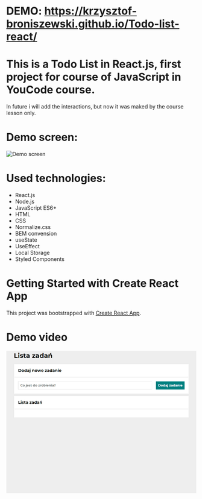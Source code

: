 # DEMO: https://krzysztof-broniszewski.github.io/Todo-list-react/

# This is a Todo List in React.js, first project for course of JavaScript in YouCode course.
In future i will add the interactions, but now it was maked by the course lesson only. 

# Demo screen:
![Demo screen](https://i.ibb.co/cv3dt6M/Demo-screen.jpg)

# Used technologies:
- React.js
- Node.js
- JavaScript ES6+
- HTML
- CSS
- Normalize.css
- BEM convension
- useState
- UseEffect
- Local Storage
- Styled Components

# Getting Started with Create React App

This project was bootstrapped with [Create React App](https://github.com/facebook/create-react-app).

# Demo video
![Demo animation](./Demo.gif)


